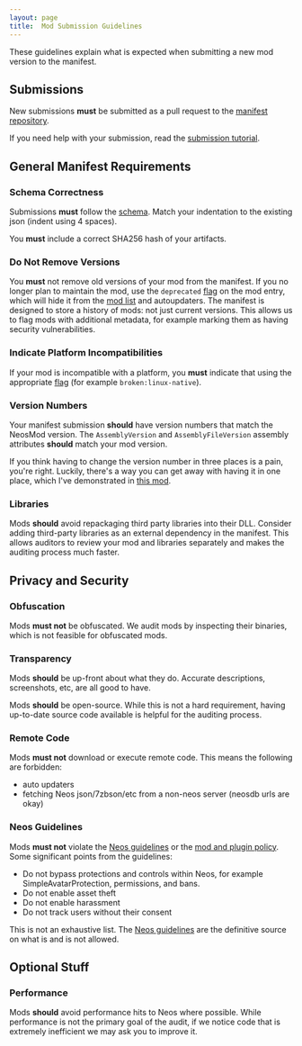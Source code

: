 ```yaml
---
layout: page
title:  Mod Submission Guidelines
---
```


These guidelines explain what is expected when submitting a new mod version to the manifest.

## Submissions

New submissions **must** be submitted as a pull request to the [manifest repository].

If you need help with your submission, read the [submission tutorial].

## General Manifest Requirements

### Schema Correctness

Submissions **must** follow the [schema]. Match your indentation to the existing json (indent using 4 spaces).

You **must** include a correct SHA256 hash of your artifacts.

### Do Not Remove Versions

You **must** not remove old versions of your mod from the manifest. If you no longer plan to maintain the mod, use the `deprecated` [flag] on the mod entry, which will hide it from the [mod list] and autoupdaters. The manifest is designed to store a history of mods: not just current versions. This allows us to flag mods with additional metadata, for example marking them as having security vulnerabilities.

### Indicate Platform Incompatibilities

If your mod is incompatible with a platform, you **must** indicate that using the appropriate [flag] (for example `broken:linux-native`).

### Version Numbers

Your manifest submission **should** have version numbers that match the NeosMod version. The `AssemblyVersion` and `AssemblyFileVersion` assembly attributes **should** match your mod version.

If you think having to change the version number in three places is a pain, you're right. Luckily, there's a way you can get away with having it in one place, which I've demonstrated in [this mod](https://github.com/zkxs/NeosDesktopToolShortcutRemapper).

### Libraries

Mods **should** avoid repackaging third party libraries into their DLL. Consider adding third-party libraries as an external dependency in the manifest. This allows auditors to review your mod and libraries separately and makes the auditing process much faster.

## Privacy and Security

### Obfuscation

Mods **must not** be obfuscated. We audit mods by inspecting their binaries, which is not feasible for obfuscated mods.

### Transparency

Mods **should** be up-front about what they do. Accurate descriptions, screenshots, etc, are all good to have.

Mods **should** be open-source. While this is not a hard requirement, having up-to-date source code available is helpful for the auditing process.

### Remote Code

Mods **must not** download or execute remote code. This means the following are forbidden:

- auto updaters
- fetching Neos json/7zbson/etc from a non-neos server (neosdb urls are okay)

### Neos Guidelines

Mods **must not** violate the [Neos guidelines] or the [mod and plugin policy]. Some significant points from the guidelines:

- Do not bypass protections and controls within Neos, for example SimpleAvatarProtection, permissions, and bans.
- Do not enable asset theft
- Do not enable harassment
- Do not track users without their consent

This is not an exhaustive list. The [Neos guidelines] are the definitive source on what is and is not allowed.

## Optional Stuff

### Performance

Mods **should** avoid performance hits to Neos where possible. While performance is not the primary goal of the audit, if we notice code that is extremely inefficient we may ask you to improve it.

<!-- Links -->
[flag]: manifest-flags
[manifest repository]: https://github.com/neos-modding-group/neos-mod-manifest
[mod and plugin policy]: https://wiki.neos.com/Mod_%26_Plugin_Policy
[mod list]: https://www.neosmodloader.com/mods 
[Neos guidelines]: https://docs.google.com/document/d/1G_-PaxSp8rGYeHUIXK-19b2VqOLlpOZ18e7DrOwNjG4/edit
[schema]: schema
[submission tutorial]: submission-tutorial
